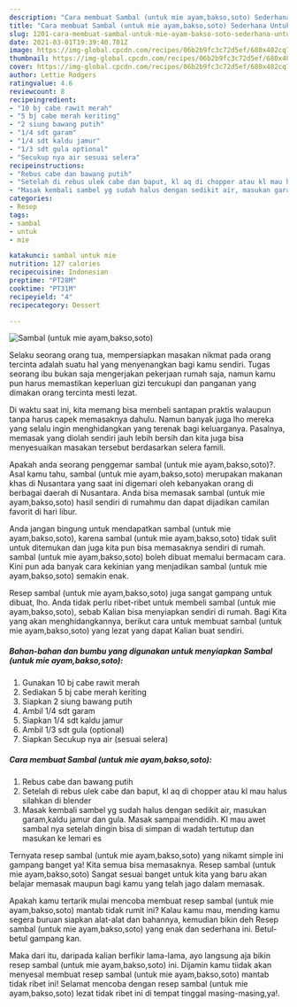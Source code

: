 ```yaml
---
description: "Cara membuat Sambal (untuk mie ayam,bakso,soto) Sederhana Untuk Jualan"
title: "Cara membuat Sambal (untuk mie ayam,bakso,soto) Sederhana Untuk Jualan"
slug: 1201-cara-membuat-sambal-untuk-mie-ayam-bakso-soto-sederhana-untuk-jualan
date: 2021-03-01T19:39:40.701Z
image: https://img-global.cpcdn.com/recipes/06b2b9fc3c72d5ef/680x482cq70/sambal-untuk-mie-ayambaksosoto-foto-resep-utama.jpg
thumbnail: https://img-global.cpcdn.com/recipes/06b2b9fc3c72d5ef/680x482cq70/sambal-untuk-mie-ayambaksosoto-foto-resep-utama.jpg
cover: https://img-global.cpcdn.com/recipes/06b2b9fc3c72d5ef/680x482cq70/sambal-untuk-mie-ayambaksosoto-foto-resep-utama.jpg
author: Lettie Rodgers
ratingvalue: 4.6
reviewcount: 8
recipeingredient:
- "10 bj cabe rawit merah"
- "5 bj cabe merah keriting"
- "2 siung bawang putih"
- "1/4 sdt garam"
- "1/4 sdt kaldu jamur"
- "1/3 sdt gula optional"
- "Secukup nya air sesuai selera"
recipeinstructions:
- "Rebus cabe dan bawang putih"
- "Setelah di rebus ulek cabe dan baput, kl aq di chopper atau kl mau halus silahkan di blender"
- "Masak kembali sambel yg sudah halus dengan sedikit air, masukan garam,kaldu jamur dan gula. Masak sampai mendidih. Kl mau awet sambal nya setelah dingin bisa di simpan di wadah tertutup dan masukan ke lemari es"
categories:
- Resep
tags:
- sambal
- untuk
- mie

katakunci: sambal untuk mie 
nutrition: 127 calories
recipecuisine: Indonesian
preptime: "PT28M"
cooktime: "PT31M"
recipeyield: "4"
recipecategory: Dessert

---
```



![Sambal (untuk mie ayam,bakso,soto)](https://img-global.cpcdn.com/recipes/06b2b9fc3c72d5ef/680x482cq70/sambal-untuk-mie-ayambaksosoto-foto-resep-utama.jpg)

Selaku seorang orang tua, mempersiapkan masakan nikmat pada orang tercinta adalah suatu hal yang menyenangkan bagi kamu sendiri. Tugas seorang ibu bukan saja mengerjakan pekerjaan rumah saja, namun kamu pun harus memastikan keperluan gizi tercukupi dan panganan yang dimakan orang tercinta mesti lezat.

Di waktu  saat ini, kita memang bisa membeli santapan praktis walaupun tanpa harus capek memasaknya dahulu. Namun banyak juga lho mereka yang selalu ingin menghidangkan yang terenak bagi keluarganya. Pasalnya, memasak yang diolah sendiri jauh lebih bersih dan kita juga bisa menyesuaikan masakan tersebut berdasarkan selera famili. 



Apakah anda seorang penggemar sambal (untuk mie ayam,bakso,soto)?. Asal kamu tahu, sambal (untuk mie ayam,bakso,soto) merupakan makanan khas di Nusantara yang saat ini digemari oleh kebanyakan orang di berbagai daerah di Nusantara. Anda bisa memasak sambal (untuk mie ayam,bakso,soto) hasil sendiri di rumahmu dan dapat dijadikan camilan favorit di hari libur.

Anda jangan bingung untuk mendapatkan sambal (untuk mie ayam,bakso,soto), karena sambal (untuk mie ayam,bakso,soto) tidak sulit untuk ditemukan dan juga kita pun bisa memasaknya sendiri di rumah. sambal (untuk mie ayam,bakso,soto) boleh dibuat memalui bermacam cara. Kini pun ada banyak cara kekinian yang menjadikan sambal (untuk mie ayam,bakso,soto) semakin enak.

Resep sambal (untuk mie ayam,bakso,soto) juga sangat gampang untuk dibuat, lho. Anda tidak perlu ribet-ribet untuk membeli sambal (untuk mie ayam,bakso,soto), sebab Kalian bisa menyiapkan sendiri di rumah. Bagi Kita yang akan menghidangkannya, berikut cara untuk membuat sambal (untuk mie ayam,bakso,soto) yang lezat yang dapat Kalian buat sendiri.

<!--inarticleads1-->

##### Bahan-bahan dan bumbu yang digunakan untuk menyiapkan Sambal (untuk mie ayam,bakso,soto):

1. Gunakan 10 bj cabe rawit merah
1. Sediakan 5 bj cabe merah keriting
1. Siapkan 2 siung bawang putih
1. Ambil 1/4 sdt garam
1. Siapkan 1/4 sdt kaldu jamur
1. Ambil 1/3 sdt gula (optional)
1. Siapkan Secukup nya air (sesuai selera)




<!--inarticleads2-->

##### Cara membuat Sambal (untuk mie ayam,bakso,soto):

1. Rebus cabe dan bawang putih
1. Setelah di rebus ulek cabe dan baput, kl aq di chopper atau kl mau halus silahkan di blender
1. Masak kembali sambel yg sudah halus dengan sedikit air, masukan garam,kaldu jamur dan gula. Masak sampai mendidih. Kl mau awet sambal nya setelah dingin bisa di simpan di wadah tertutup dan masukan ke lemari es




Ternyata resep sambal (untuk mie ayam,bakso,soto) yang nikamt simple ini gampang banget ya! Kita semua bisa memasaknya. Resep sambal (untuk mie ayam,bakso,soto) Sangat sesuai banget untuk kita yang baru akan belajar memasak maupun bagi kamu yang telah jago dalam memasak.

Apakah kamu tertarik mulai mencoba membuat resep sambal (untuk mie ayam,bakso,soto) mantab tidak rumit ini? Kalau kamu mau, mending kamu segera buruan siapkan alat-alat dan bahannya, kemudian bikin deh Resep sambal (untuk mie ayam,bakso,soto) yang enak dan sederhana ini. Betul-betul gampang kan. 

Maka dari itu, daripada kalian berfikir lama-lama, ayo langsung aja bikin resep sambal (untuk mie ayam,bakso,soto) ini. Dijamin kamu tiidak akan menyesal membuat resep sambal (untuk mie ayam,bakso,soto) mantab tidak ribet ini! Selamat mencoba dengan resep sambal (untuk mie ayam,bakso,soto) lezat tidak ribet ini di tempat tinggal masing-masing,ya!.

